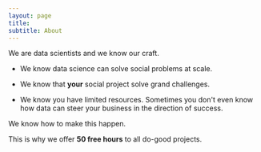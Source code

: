 ```yaml
---
layout: page
title: 
subtitle: About
---
```


We are data scientists and we know our craft.

- We know data science can solve social problems at scale.

- We know that **your** social project solve grand challenges. 

- We know you have limited resources. Sometimes you don't even know how data can steer your business in the direction of success.

We know how to make this happen.

This is why we offer **50 free hours** to all do-good projects.